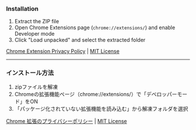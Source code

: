 ### Installation
1. Extract the ZIP file
2. Open Chrome Extensions page (`chrome://extensions/`) and enable Developer mode
3. Click "Load unpacked" and select the extracted folder

[Chrome Extension Privacy Policy](https://mimimiku778.github.io/privacy/en.html) | [MIT License](https://github.com/mimimiku778/Redmine-Markdown-Editor-Plus-CRX/blob/main/LICENSE)

---
### インストール方法
1. zipファイルを解凍
2. Chromeの拡張機能ページ（chrome://extensions/）で「デベロッパーモード」をON
3. 「パッケージ化されていない拡張機能を読み込む」から解凍フォルダを選択

[Chrome 拡張のプライバシーポリシー](https://mimimiku778.github.io/privacy/ja.html) | [MIT License](https://github.com/mimimiku778/Redmine-Markdown-Editor-Plus-CRX/blob/main/LICENSE)
